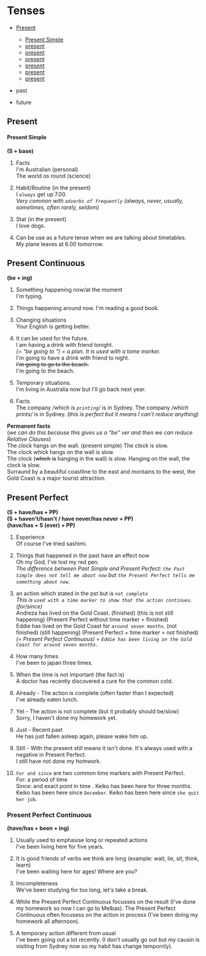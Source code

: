 # Tenses

* [Present](#present)
	* [Present Simple](#present-simple)
	* [present](#present)
	* [present](#present)
	* [present](#present)
	* [present](#present)
	* [present](#present)
	* [present](#present)
	
	
* past

* future

## Present
#### Present Simple  
**(S + base)**

1. Facts  
I'm Australian (personal)  
The world os round (science)  

2. Habit/Routine (in the present)  
I `always` get up 7.00.  
*Very common with `adverbs of frequently` (always, never, usually, sometimes, often rarely, seldom)*

3. Stat (in the present)  
I love dogs.  
4. Can be use as a future tense when we are talking about timetables.  
My plane leaves at 6.00 tomorrow.


## Present Continuous  
**(be + ing)**

1. Something happening now/at the moment  
I'm typing.  

2. Things happening around now.
I'm reading a good book.  

3. Changing situations  
Your English is getting better.

4. It can be used for the future.  
I am having a drink with friend tonight.  
*(= "be going to <inf>") = a plan. It is used with a tome marker.*  
I'm going to have a drink with friend to night.  
~~I'm going to go to the beach.~~  
I'm going to the beach.

5. Temporary situations.  
I'm living in Australia now but I'll go back next year.

6. Facts  
The company */which is `printing`/* is in Sydney.
The company */which prints/* is in Sydney. (*this is perfect but it means I can't reduce anything*)

**Permanent facts**  
(*we can do this because this gives us a "be" ver and then we can reduce Relative Clauses*)  
The clock hangs on the wall. (present simple) The clock is slow.  
The clock whick hangs on the wall is slow.  
The clock (~~which~~ ~~is~~ hanging in the wall) is slow.
Hanging on the wall, the clock is slow.  
Surraund by a beautiful coastline to the east and montains to the west, the Gold Coast is a major tourist attraction.

## Present Perfect  
**(S + have/has + PP)**  
**(S + haven't/hasn't / have never/has never + PP)**  
**(have/has + S (ever) + PP)**  

1. Experience  
Of course I've tried sashimi.

2. Things that happened in the past have an effect now  
Oh my God, I've lost my red pen.  
*The difference between Past Simple and Present Perfect: `the Past Simple does not tell me about now` but `the Present Perfect tells me something about now`*.

3. an action which stated in the pst but is `not complete`  
*This is `used with a time marker to show that the action continues`.(for/since)*  
Andreza has lived on the Gold Coast. (finished) (this is not still happening) (Present Perfect without time marker = finished)  
Eddie has lived on the Gold Coast for `around seven months`. (not finished) (still happening) (Present Perfect + time marker = not finished)  
_(= Present Perfect Continuous) = `Eddie has been living on the Gold Coast for around seven months.`_

4. How many times  
I've been to japan three times.

5. When the time is not important (the fact is)  
A doctor has recently discovered a cure for the common cold.

6. Already - The action is complete (often faster than I expected)  
I've already eaten lunch.

7. Yet - The action is not complete (but it probably should be/slow)  
Sorry, I haven't done my homework yet.

8. Just - Recent past  
He has just fallen asleep again, please wake him up.

9. Still - With the present still means it isn't done. It's always used with a negative in Present Perfect.  
I still have not done my homwork.

10. `For and since` are two common time markers with Present Perfect.  
For: a period of time  
Since: and exact point in time . 
Keiko has been here for three months.
Keiko has been here since `December`.
Keiko has been here since `she quit her job`.


### Present Perfect Continuous  
**(have/has + been + ing)**

1. Usually used to emphasise long or repeated actions  
I've been living here for five years.

2. It is good friends of verbs we think are long (example: wait, lie, sit, think, learn)  
I've been waiting here for ages! Where are you?

3. Imcompleteness  
We've been studying for too long, let's take a break.

4. While the Present Perfect Continuous focusses on the result (I've done my homework so now I can go to Melbas). The Present Perfect Continuous often focusess on the action in process (I've been doing my homework all afternoon).

5. A temporary action different from usual  
I've been going out a lot recently. (I don't usually go out but my causin is visiting from Sydney now so my habit has change temporrily).
